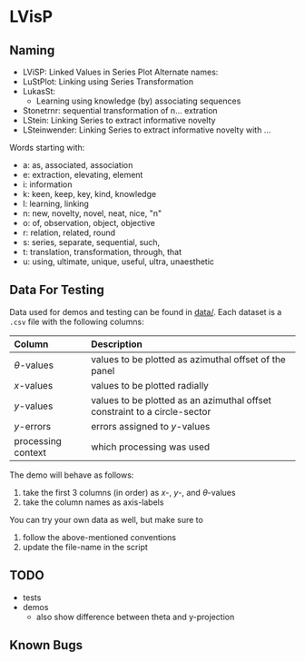 # LVisP

## Naming
* LViSP: Linked Values in Series Plot
Alternate names:
* LuStPlot: Linking using Series Transformation
* LukasSt:
    * Learning using knowledge (by) associating sequences 
* Stonetrnr: sequential transformation of n... extration
* LStein: Linking Series to extract informative novelty
* LSteinwender: Linking Series to extract informative novelty with ...

Words starting with:
* a: as, associated, association
* e: extraction, elevating, element
* i: information
* k: keen, keep, key, kind, knowledge
* l: learning, linking
* n: new, novelty, novel, neat, nice, "n"
* o: of, observation, object, objective
* r: relation, related, round
* s: series, separate, sequential, such,
* t: translation, transformation, through, that
* u: using, ultimate, unique, useful, ultra, unaesthetic

## Data For Testing
Data used for demos and testing can be found in [data/](./data/).
Each dataset is a `.csv` file with the following columns:

| Column | Description |
| :- | :- |
$\theta$-values | values to be plotted as azimuthal offset of the panel
$x$-values      | values to be plotted radially
$y$-values      | values to be plotted as an azimuthal offset constraint to a circle-sector
$y$-errors      | errors assigned to $y$-values
processing context  | which processing was used

The demo will behave as follows:
1. take the first 3 columns (in order) as $x$-, $y$-, and $\theta$-values
2. take the column names as axis-labels

You can try your own data as well, but make sure to
1. follow the above-mentioned conventions
2. update the file-name in the script

## TODO
* tests
* demos
    * also show difference between theta and y-projection

## Known Bugs
